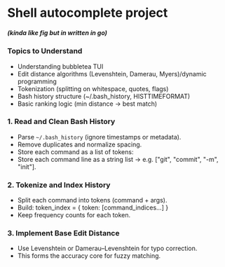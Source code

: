 # Shell autocomplete project 
##### (kinda like fig but in written in go)

### Topics to Understand
- Understanding bubbletea TUI
- Edit distance algorithms (Levenshtein, Damerau, Myers)/dynamic programming
- Tokenization (splitting on whitespace, quotes, flags)
- Bash history structure (~/.bash_history, HISTTIMEFORMAT)
- Basic ranking logic (min distance → best match)

### 1. Read and Clean Bash History
- Parse `~/.bash_history` (ignore timestamps or metadata).
- Remove duplicates and normalize spacing.
- Store each command as a list of tokens:
- Store each command line as a string list → e.g.
["git", "commit", "-m", "init"].

### 2. Tokenize and Index History
- Split each command into tokens (command + args).
- Build:
    token_index = { token: [command_indices...] }
- Keep frequency counts for each token.

### 3. Implement Base Edit Distance
- Use Levenshtein or Damerau–Levenshtein for typo correction.
- This forms the accuracy core for fuzzy matching.


